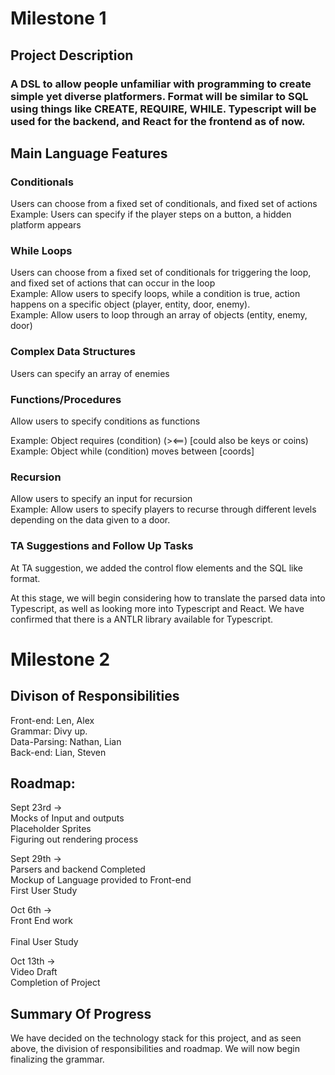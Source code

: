 # Milestone 1

## Project Description

### A DSL to allow people unfamiliar with programming to create simple yet diverse platformers. Format will be similar to SQL using things like CREATE, REQUIRE, WHILE. Typescript will be used for the backend, and React for the frontend as of now.


## Main Language Features

### Conditionals

Users can choose from a fixed set of conditionals, and fixed set of actions <br/>
Example: Users can specify if the player steps on a button, a hidden platform appears


### While Loops
Users can choose from a fixed set of conditionals for triggering the loop, and fixed set of actions that can occur in the loop<br/>
Example: Allow users to specify loops, while a condition is true, action happens on a specific object (player, entity, door, enemy).<br/>
Example: Allow users to loop through an array of objects (entity, enemy, door)

### Complex Data Structures
Users can specify an array of enemies


### Functions/Procedures
Allow users to specify conditions as functions<br/>

Example: Object requires (condition) (><==) [could also be keys or coins)<br/>
Example: Object while (condition) moves between [coords]

### Recursion
Allow users to specify an input for recursion<br/>
Example: Allow users to specify players to recurse through different levels depending on the data given to a door.

### TA Suggestions and Follow Up Tasks
At TA suggestion, we added the control flow elements and the SQL like format.<br/>

At this stage, we will begin considering how to translate the parsed data into Typescript, as well as looking more into Typescript and React. We have confirmed that there is a ANTLR library available for Typescript.


# Milestone 2

## Divison of Responsibilities
Front-end: Len, Alex <br/>
Grammar: Divy up. <br/>
Data-Parsing: Nathan, Lian <br/>
Back-end: Lian, Steven <br/>

## Roadmap:
Sept 23rd -> <br/>
    Mocks of Input and outputs <br/>
    Placeholder Sprites <br/>
    Figuring out rendering process <br/>

Sept 29th ->  <br/>
    Parsers and backend Completed <br/> 
    Mockup of Language provided to Front-end <br/>
    First User Study <br/>

Oct 6th -> <br/>
    Front End work <br/>        
    Final User Study <br/>

Oct 13th -> <br/>
    Video Draft <br/>
    Completion of Project <br/>

## Summary Of Progress
We have decided on the technology stack for this project, and as seen above, the division of responsibilities and roadmap. We will now begin finalizing the grammar. 